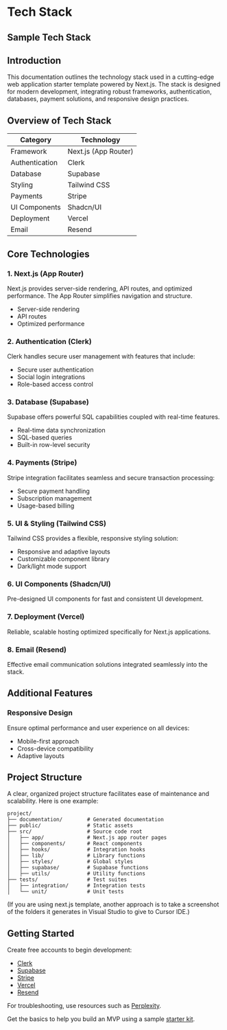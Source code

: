 # **Tech Stack**

## Sample Tech Stack

## Introduction

This documentation outlines the technology stack used in a cutting-edge web application starter template powered by Next.js. The stack is designed for modern development, integrating robust frameworks, authentication, databases, payment solutions, and responsive design practices.

## Overview of Tech Stack

| Category       | Technology                |
|----------------|---------------------------|
| Framework      | Next.js (App Router)   |
| Authentication | Clerk                     |
| Database       | Supabase                  |
| Styling        | Tailwind CSS              |
| Payments       | Stripe                    |
| UI Components  | Shadcn/UI                 |
| Deployment     | Vercel                    |
| Email          | Resend                    |

## Core Technologies

### 1. Next.js (App Router)

Next.js provides server-side rendering, API routes, and optimized performance. The App Router simplifies navigation and structure.

- Server-side rendering
- API routes
- Optimized performance

### 2. Authentication (Clerk)

Clerk handles secure user management with features that include:

- Secure user authentication
- Social login integrations
- Role-based access control

### 3. Database (Supabase)

Supabase offers powerful SQL capabilities coupled with real-time features.

- Real-time data synchronization
- SQL-based queries
- Built-in row-level security

### 4. Payments (Stripe)

Stripe integration facilitates seamless and secure transaction processing:

- Secure payment handling
- Subscription management
- Usage-based billing

### 5. UI & Styling (Tailwind CSS)

Tailwind CSS provides a flexible, responsive styling solution:

- Responsive and adaptive layouts
- Customizable component library
- Dark/light mode support

### 6. UI Components (Shadcn/UI)

Pre-designed UI components for fast and consistent UI development.

### 7. Deployment (Vercel)

Reliable, scalable hosting optimized specifically for Next.js applications.

### 8. Email (Resend)

Effective email communication solutions integrated seamlessly into the stack.

## Additional Features

### Responsive Design

Ensure optimal performance and user experience on all devices:

- Mobile-first approach
- Cross-device compatibility
- Adaptive layouts

## Project Structure

A clear, organized project structure facilitates ease of maintenance and scalability.  Here is one example:

```
project/
├── documentation/        # Generated documentation
├── public/               # Static assets
├── src/                  # Source code root
│   ├── app/              # Next.js app router pages
│   ├── components/       # React components
│   ├── hooks/            # Integration hooks
│   ├── lib/              # Library functions
│   ├── styles/           # Global styles
│   ├── supabase/         # Supabase functions
│   ├── utils/            # Utility functions
├── tests/                # Test suites
│   ├── integration/      # Integration tests
│   └── unit/             # Unit tests
```

(If you are using next.js template, another approach is to take a screenshot of the folders it generates in Visual Studio to give to Cursor IDE.)

## Getting Started

Create free accounts to begin development:

- [Clerk](https://clerk.com)
- [Supabase](https://supabase.com)
- [Stripe](https://stripe.com)
- [Vercel](https://vercel.com)
- [Resend](https://resend.com)

For troubleshooting, use resources such as [Perplexity](https://perplexity.com/).

Get the basics to help you build an MVP using a sample [starter kit](https://vercel.com/templates/next.js).
